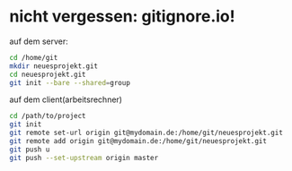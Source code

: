 # nicht vergessen: gitignore.io!

auf dem server:

```bash
cd /home/git
mkdir neuesprojekt.git
cd neuesprojekt.git
git init --bare --shared=group
```

auf dem client(arbeitsrechner)

```bash
cd /path/to/project
git init
git remote set-url origin git@mydomain.de:/home/git/neuesprojekt.git
git remote add origin git@mydomain.de:/home/git/neuesprojekt.git
git push u
git push --set-upstream origin master
```

